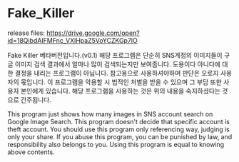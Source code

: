 # Fake_Killer
release files: https://drive.google.com/open?id=18QibdAIFMFnc_VXlHpaZ5VoYCZKGp7lO

Fake Killer 베타버전입니다.(v0.1)
해당 프로그램은 단순히 SNS계정의 이미지들이 구글 이미지 검색 결과에서 얼마나 많이 검색되는지만 보여줍니다.
도용이다 아니다에 대한 결정을 내리는 프로그램이 아닙니다.
참고용으로 사용하셔야하며 판단은 오로지 사용자의 몫입니다.
이 프로그램을 악용할 시 법적인 처벌을 받을 수 있으며 그 부담 또한 사용자 본인에게 있습니다.
해당 프로그램을 사용하는 것은 위의 내용을 숙지하셨다는 것으로 간주됩니다.

This program just shows how many images in SNS account search on Google Image Search.
This program doesn't decide that specific account is theft account.
You should use this program only referencing way, judging is only your share.
If you abuse this program, you can be punished by law, and responsibility also belongs to you.
Using this program is equal to knowing above contents.
